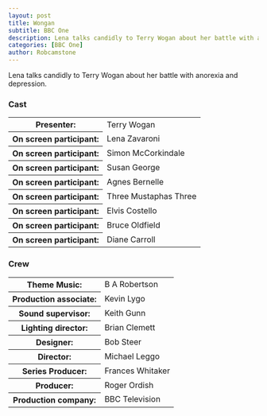 ```yaml
---
layout: post
title: Wongan
subtitle: BBC One
description: Lena talks candidly to Terry Wogan about her battle with anorexia and depression.
categories: [BBC One]
author: Robcamstone
---
```


Lena talks candidly to Terry Wogan about her battle with anorexia and depression.

### Cast
<table>
<tr><th>Presenter:</th><td>Terry Wogan</td></tr>
<tr><th>On screen participant:</th><td>Lena Zavaroni</td></tr>
<tr><th>On screen participant:</th><td>Simon McCorkindale</td></tr>
<tr><th>On screen participant:</th><td>Susan George</td></tr>
<tr><th>On screen participant:</th><td>Agnes Bernelle</td></tr>
<tr><th>On screen participant:</th><td>Three Mustaphas Three</td></tr>
<tr><th>On screen participant:</th><td>Elvis Costello</td></tr>
<tr><th>On screen participant:</th><td>Bruce Oldfield</td></tr>
<tr><th>On screen participant:</th><td>Diane Carroll</td></tr>
</table>

### Crew
<table>
<tr><th>Theme Music:</th><td>B A Robertson</td></tr>
<tr><th>Production associate:</th><td>Kevin Lygo</td></tr>
<tr><th>Sound supervisor:</th><td>Keith Gunn</td></tr>
<tr><th>Lighting director:</th><td>Brian Clemett</td></tr>
<tr><th>Designer:</th><td>Bob Steer</td></tr>
<tr><th>Director:</th><td>Michael Leggo</td></tr>
<tr><th>Series Producer:</th><td>Frances Whitaker</td></tr>
<tr><th>Producer:</th><td>Roger Ordish</td></tr>
<tr><th>Production company:</th><td>BBC Television</td></tr>
</table>

